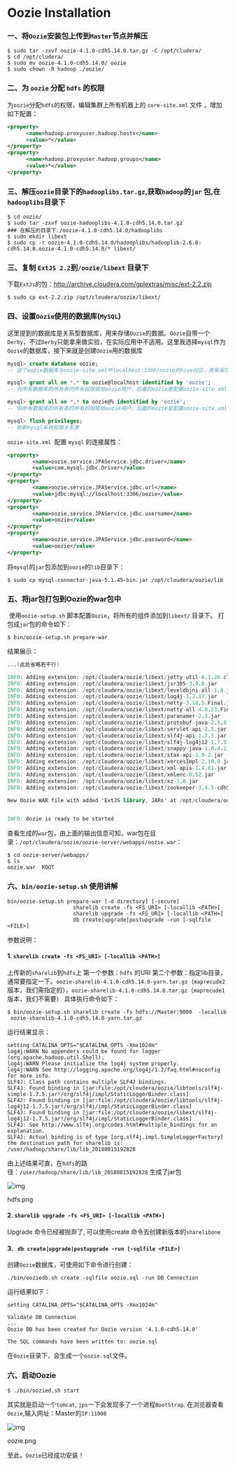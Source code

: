 # Oozie Installation

### 一、将`Oozie`安装包上传到`Master`节点并解压     

```shell
$ sudo tar -zxvf oozie-4.1.0-cdh5.14.0.tar.gz -C /opt/cludera/
$ cd /opt/cludera/
$ sudo mv oozie-4.1.0-cdh5.14.0/ oozie
$ sudo chown -R hadoop ./oozie/
```

### 二、为 `oozie` 分配 `hdfs` 的权限

​       为`oozie`分配`hdfs`的权限，编辑集群上所有机器上的 `core-site.xml` 文件 ，增加如下配置：

```xml
<property>
      <name>hadoop.proxyuser.hadoop.hosts</name>
      <value>*</value>
</property>
<property>
      <name>hadoop.proxyuser.hadoop.groups</name>
      <value>*</value>
</property>
```

### 三、解压`oozie`目录下的`hadooplibs.tar.gz`,获取`hadoop`的`jar` 包,在`hadooplibs`目录下

```shell
$ cd oozie/
$ sudo tar -zxvf oozie-hadooplibs-4.1.0-cdh5.14.0.tar.gz
### 在解压的目录下./oozie-4.1.0-cdh5.14.0/hadooplibs
$ sudo mkdir libext
$ sudo cp -r oozie-4.1.0-cdh5.14.0/hadooplibs/hadooplib-2.6.0-cdh5.14.0.oozie-4.1.0-cdh5.14.0/* libext/
```

### 三、复制  `ExtJS 2.2`到`/oozie/libext` 目录下

下载`ExtJs`的包：<http://archive.cloudera.com/gplextras/misc/ext-2.2.zip>

```shell
$ sudo cp ext-2.2.zip /opt/cloudera/oozie/libext/
```

### 四、设置`Oozie`使用的数据库(`MySQL`)

​       这里提到的数据库是关系型数据库，用来存储`Oozie`的数据。`Oozie`自带一个`Derby`，不过`Derby`只能拿来做实验，在实际应用中不适用。这里我选择`mysql`作为`Oozie`的数据库，接下来就是创建`Oozie`用的数据库

```sql
mysql> create database oozie;    
-- 这个oozie数据库与oozie-site.xml中localhost:3306/oozie的hive对应，用来保存oozie元数据

mysql> grant all on *.* to oozie@localhost identified by 'oozie';   
-- 将所有数据库的所有表的所有权限赋给oozie用户，后面的oozie是配置oozie-site.xml中配置的连接密码

mysql> grant all on *.* to oozie@% identified by 'oozie';   
-- 将所有数据库的所有表的所有权限赋给oozie用户，后面的oozie是配置oozie-site.xml中配置的连接密码

mysql> flush privileges;  
-- 刷新mysql系统权限关系表

```

`oozie-site.xml `配置 `mysql` 的连接属性：

```xml
<property>
        <name>oozie.service.JPAService.jdbc.driver</name>
        <value>com.mysql.jdbc.Driver</value>
</property>
<property>
        <name>oozie.service.JPAService.jdbc.url</name>
        <value>jdbc:mysql://localhost:3306/oozie</value>
</property>
<property>
        <name>oozie.service.JPAService.jdbc.username</name>
        <value>oozie</value>
</property>
<property>
        <name>oozie.service.JPAService.jdbc.password</name>
        <value>oozie</value>
</property>
```

将`mysql`的`jar`包添加到`oozie`的`lib`目录下：

```shell
$ sudo cp mysql-connector-java-5.1.45-bin.jar /opt/cloudera/oozie/lib
```

### 五、将jar包打包到Oozie的war包中

​       使用`oozie-setup.sh` 脚本配置`Oozie`，将所有的组件添加到`libext/` 目录下。
打包成`jar`包的命令如下：

```shell
$ bin/oozie-setup.sh prepare-war 
```

结果展示：

```verilog
...(此处省略若干行)

INFO: Adding extension: /opt/cloudera/oozie/libext/jetty-util-6.1.26.cloudera.4.jar
INFO: Adding extension: /opt/cloudera/oozie/libext/jsr305-3.0.0.jar
INFO: Adding extension: /opt/cloudera/oozie/libext/leveldbjni-all-1.8.jar
INFO: Adding extension: /opt/cloudera/oozie/libext/log4j-1.2.17.jar
INFO: Adding extension: /opt/cloudera/oozie/libext/netty-3.10.5.Final.jar
INFO: Adding extension: /opt/cloudera/oozie/libext/netty-all-4.0.23.Final.jar
INFO: Adding extension: /opt/cloudera/oozie/libext/paranamer-2.3.jar
INFO: Adding extension: /opt/cloudera/oozie/libext/protobuf-java-2.5.0.jar
INFO: Adding extension: /opt/cloudera/oozie/libext/servlet-api-2.5.jar
INFO: Adding extension: /opt/cloudera/oozie/libext/slf4j-api-1.7.5.jar
INFO: Adding extension: /opt/cloudera/oozie/libext/slf4j-log4j12-1.7.5.jar
INFO: Adding extension: /opt/cloudera/oozie/libext/snappy-java-1.0.4.1.jar
INFO: Adding extension: /opt/cloudera/oozie/libext/stax-api-1.0-2.jar
INFO: Adding extension: /opt/cloudera/oozie/libext/xercesImpl-2.10.0.jar
INFO: Adding extension: /opt/cloudera/oozie/libext/xml-apis-1.4.01.jar
INFO: Adding extension: /opt/cloudera/oozie/libext/xmlenc-0.52.jar
INFO: Adding extension: /opt/cloudera/oozie/libext/xz-1.0.jar
INFO: Adding extension: /opt/cloudera/oozie/libext/zookeeper-3.4.5-cdh5.14.0.jar

New Oozie WAR file with added 'ExtJS library, JARs' at /opt/cloudera/oozie/oozie-server/webapps/oozie.war


INFO: Oozie is ready to be started
```

查看生成的`war`包，由上面的输出信息可知，war包在目录：`/opt/cloudera/oozie/oozie-server/webapps/oozie.war`：

```shell
$ cd oozie-server/webapps/
$ ls
oozie.war  ROOT
```

### 六、`bin/oozie-setup.sh` 使用讲解

```shell
bin/oozie-setup.sh prepare-war [-d directory] [-secure]
                     sharelib create -fs <FS_URI> [-locallib <PATH>]
                     sharelib upgrade -fs <FS_URI> [-locallib <PATH>]
                     db create|upgrade|postupgrade -run [-sqlfile <FILE>]
```

参数说明：

#### 1. `sharelib create -fs <FS_URI> [-locallib <PATH>]`

上传新的`sharelib`到`hdfs`上
​       第一个参数：`hdfs` 的URI
​       第二个参数：指定lib目录，通常要指定一下。`oozie-sharelib-4.1.0-cdh5.14.0-yarn.tar.gz`（`maprecude2`版本，我们需指定的），`oozie-sharelib-4.1.0-cdh5.14.0.tar.gz`（`maprecude1`版本，我们不需要）
具体执行命令如下：

```shell
$ bin/oozie-setup.sh sharelib create -fs hdfs://Master:9000  -locallib 
 oozie-sharelib-4.1.0-cdh5.14.0-yarn.tar.gz
```

运行结果显示：

```shell
setting CATALINA_OPTS="$CATALINA_OPTS -Xmx1024m"
log4j:WARN No appenders could be found for logger (org.apache.hadoop.util.Shell).
log4j:WARN Please initialize the log4j system properly.
log4j:WARN See http://logging.apache.org/log4j/1.2/faq.html#noconfig for more info.
SLF4J: Class path contains multiple SLF4J bindings.
SLF4J: Found binding in [jar:file:/opt/cloudera/oozie/libtools/slf4j-simple-1.7.5.jar!/org/slf4j/impl/StaticLoggerBinder.class]
SLF4J: Found binding in [jar:file:/opt/cloudera/oozie/libtools/slf4j-log4j12-1.7.5.jar!/org/slf4j/impl/StaticLoggerBinder.class]
SLF4J: Found binding in [jar:file:/opt/cloudera/oozie/libext/slf4j-log4j12-1.7.5.jar!/org/slf4j/impl/StaticLoggerBinder.class]
SLF4J: See http://www.slf4j.org/codes.html#multiple_bindings for an explanation.
SLF4J: Actual binding is of type [org.slf4j.impl.SimpleLoggerFactory]
the destination path for sharelib is: /user/hadoop/share/lib/lib_20180815192828
```

由上述结果可直，在`hdfs`的路径：`/user/hadoop/share/lib/lib_20180815192828` 生成了jar包

![img](http://upload-images.jianshu.io/upload_images/13521257-852d0973887597c0.png?imageMogr2/auto-orient/strip|imageView2/2/w/1200/format/webp)

hdfs.png

#### 2.  `sharelib upgrade -fs <FS_URI> [-locallib <PATH>]`

Upgrade 命令已经被抛弃了, 可以使用create 命令去创建新版本的`sharelibone`

#### 3. ` db create|upgrade|postupgrade -run [-sqlfile <FILE>]`

创建`Oozie`数据库，可使用如下命令进行创建：

```shell
./bin/ooziedb.sh create -sqlfile oozie.sql -run DB Connection
```

运行结果如下：

```shell
setting CATALINA_OPTS="$CATALINA_OPTS -Xmx1024m"

Validate DB Connection
...
Oozie DB has been created for Oozie version '4.1.0-cdh5.14.0'

The SQL commands have been written to: oozie.sql
```

在`Oozie`目录下，会生成一个`oozie.sql`文件。



### 六、启动Oozie

```shell
$ ./bin/oozied.sh start
```

其实就是启动一个`tomcat`, `jps`一下会发现多了一个进程`BootStrap`.
在浏览器查看`Oozie`,输入网址：Master的`IP:11000`

![img](http://upload-images.jianshu.io/upload_images/13521257-088f6522e1429598.png?imageMogr2/auto-orient/strip|imageView2/2/w/1200/format/webp)

oozie.png

至此，`Oozie`已经成功安装！
